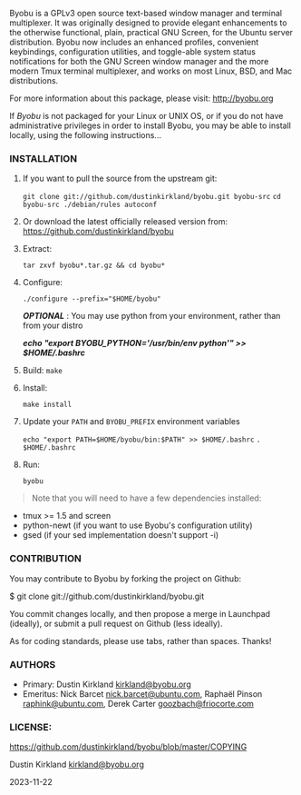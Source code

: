 Byobu is a GPLv3 open source text-based window manager and terminal multiplexer. It was originally designed to provide elegant enhancements to the otherwise functional, plain, practical GNU Screen, for the Ubuntu server distribution. Byobu now includes an enhanced profiles, convenient keybindings, configuration utilities, and toggle-able system status notifications for both the GNU Screen window manager and the more modern Tmux terminal multiplexer, and works on most Linux, BSD, and Mac distributions.

For more information about this package, please visit:
  http://byobu.org

If *Byobu* is not packaged for your Linux or UNIX OS, or if you do not have administrative privileges in order to install Byobu, you may be able to install locally, using the following instructions...

### INSTALLATION
 1. If you want to pull the source from the upstream git:

     `git clone git://github.com/dustinkirkland/byobu.git byobu-src`
	`cd byobu-src ./debian/rules autoconf`

 2. Or download the latest officially released version from:
      https://github.com/dustinkirkland/byobu

 3.  Extract:

     `tar zxvf byobu*.tar.gz && cd byobu*`

 4. Configure:

      `./configure --prefix="$HOME/byobu"`

       ***OPTIONAL*** : You may use python from your environment, rather than from your distro

       ***echo "export BYOBU_PYTHON='/usr/bin/env python'" >> $HOME/.bashrc***

 5. Build:
       `make`

 6. Install:

      `make install`

 7. Update your `PATH` and `BYOBU_PREFIX` environment variables

      `echo "export PATH=$HOME/byobu/bin:$PATH" >> $HOME/.bashrc`
      `. $HOME/.bashrc`

 8. Run:

      `byobu`

> Note that you will need to have a few dependencies installed:
 * tmux >= 1.5 and screen
 * python-newt (if you want to use Byobu's configuration utility)
 * gsed (if your sed implementation doesn't support -i)

### CONTRIBUTION

You may contribute to Byobu by forking the project on Github:

$ git clone git://github.com/dustinkirkland/byobu.git

You commit changes locally, and then propose a merge in Launchpad (ideally), or submit a pull request on Github (less ideally).

As for coding standards, please use tabs, rather than spaces.  Thanks!

### AUTHORS
 * Primary: Dustin Kirkland <kirkland@byobu.org>
 * Emeritus: Nick Barcet <nick.barcet@ubuntu.com>, Raphaël Pinson <raphink@ubuntu.com>, Derek Carter <goozbach@friocorte.com>

### LICENSE:
https://github.com/dustinkirkland/byobu/blob/master/COPYING

Dustin Kirkland <kirkland@byobu.org>

2023-11-22
